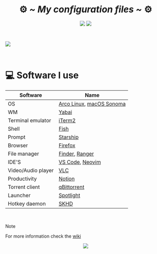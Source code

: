 <!-- HEADERS -->
<h1 align="center">
 ⚙️
  <b> 
   <i>
    ~ My configuration files ~
   </i>
  </b>
  ⚙️
</h1>

<!-- BADGES -->
<div align="center">
  <img src="https://img.shields.io/github/stars/jorgeloopzz/dotfiles?style=for-the-badge&logo=starship&labelColor=%23232634&color=%23a6d189"> 
  <img src="https://img.shields.io/badge/Mac-maker?style=for-the-badge&logo=apple&logoColor=%23c6d0f5&labelColor=%23232634&color=%23e5c890"> 
</div>

&nbsp;

<!-- DESKTOP PREVIEW -->
<img src="https://raw.githubusercontent.com/jorgeloopzz/dotfiles/mac/.screenshots/desktop.png" />

&nbsp;

<!-- TABLE WITH TOOLS -->
# 💻 Software I use

| Software           | Name                                                                                                                                      |
| ------------------ | ----------------------------------------------------------------------------------------------------------------------------------------- |
| OS                 | [Arco Linux](https://github.com/jorgeloopzz/dotfiles/tree/master), [macOS Sonoma](https://github.com/jorgeloopzz/dotfiles/tree/mac)       |
| WM                 | [Yabai](https://github.com/koekeishiya/yabai)                                                                                             |
| Terminal emulator  | [iTerm2](https://iterm2.com/)                                                                                   |
| Shell              | [Fish](https://fishshell.com/)                                                                                                            |
| Prompt             | [Starship](https://starship.rs/)                                                                                                          |
| Browser            | [Firefox](https://www.mozilla.org/en-US/firefox/new/)                                                                                     |
| File manager       | [Finder](<https://en.wikipedia.org/wiki/Finder_(software)>), [Ranger](https://github.com/jorgeloopzz/dotfiles/tree/mac/.config/ranger) |
| IDE'S              | [VS Code](https://wiki.archlinux.org/title/Visual_Studio_Code), [Neovim](https://wiki.archlinux.org/title/Neovim)                         |
| Video/Audio player | [VLC](https://wiki.archlinux.org/title/VLC_media_player)                                                                                  |
| Productivity       | [Notion](https://www.notion.com/)                                                                                  |
| Torrent client     | [qBittorrent](https://www.qbittorrent.org/)                                                                                               |
| Launcher          | [Spotlight](<https://en.wikipedia.org/wiki/Spotlight_(Apple)>)                                                                            |
| Hotkey daemon      | [SKHD](https://github.com/koekeishiya/skhd)                                                                         |

&nbsp;

> [!NOTE]
> For more information check the [wiki](https://github.com/jorgeloopzz/dotfiles/wiki)

<!-- LICENSE BADGE -->
<p align="center"><img src="https://img.shields.io/github/license/jorgeloopzz/dotfiles?style=flat-square&logo=github&label=License&labelColor=%23181717&color=e78284"/></p>
